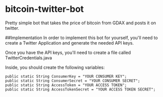 # bitcoin-twitter-bot
Pretty simple bot that takes the price of bitcoin from GDAX and posts it on twitter.

##Implementation
In order to implement this bot for yourself, you'll need to create a Twitter Application and generate the needed API keys.

Once you have the API keys, you'll need to create a file called TwitterCredentials.java

Inside, you should create the following variables:
```
public static String ConsumerKey = "YOUR CONSUMER KEY";
public static String ConsumerSecret = "YOUR CONSUMER SECRET";
public static String AccessToken = "YOUR ACCESS TOKEN";
public static String AccessTokenSecret = "YOUR ACCESS TOKEN SECRET";
```